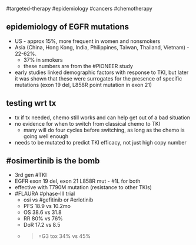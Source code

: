 #targeted-therapy
#epidemiology #cancers #chemotherapy 

## epidemiology of EGFR mutations

- US - approx 15%, more frequent in women and nonsmokers
- Asia (China, Hong Kong, India, Philippines, Taiwan, Thailand, Vietnam) - 22-62%. 
	- 37% in smokers
	- these numbers are from the #PIONEER study
- early studies linked demographic factors with response to TKI, but later it was shown that these were surrogates for the presence of specific mutations (exon 19 del, L858R point mutation in exon 21)


## testing wrt tx
- tx if tx needed, chemo still works and can help get out of a bad situation
- no evidence for when to switch from classical chemo to TKI
	- many will do four cycles before switching, as long as the chemo is going well enough
 - needs to be mutated to predict TKI efficacy, not just high copy number

## #osimertinib is the bomb
- 3rd gen #TKI
- EGFR exon 19 del, exon 21 L858R mut - #1L for both
- effective with T790M mutation (resistance to other TKIs)
- #FLAURA #phase-III trial
	- osi vs #gefitinib or #erlotinib 
	- PFS 18.9 vs 10.2mo
	- OS 38.6 vs 31.8
	- RR 80% vs 76%
	- DoR 17.2 vs 8.5
	- >=G3 tox 34% vs 45%